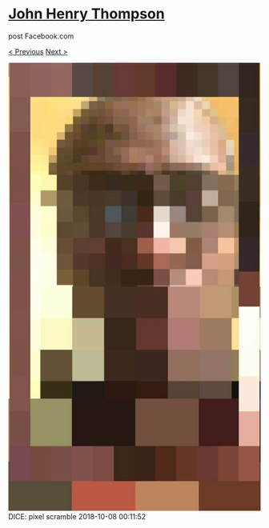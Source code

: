 # [John Henry Thompson](../README.md)
post Facebook.com

[< Previous](2018-10-08-3.md) [Next >](2018-10-08-5.md)

[![](../media/2018-10-08/Timeline-Photos-DICE-pixel-scramble.jpg)](../README.md)
DICE: pixel scramble
2018-10-08 00:11:52